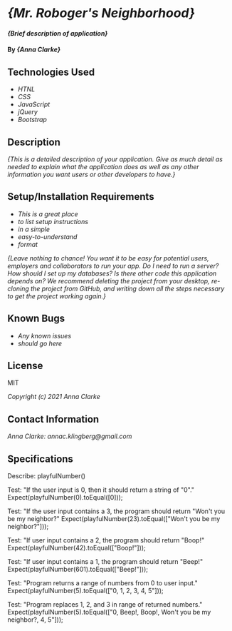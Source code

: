 # _{Mr. Roboger's Neighborhood}_

#### _{Brief description of application}_

#### By _**{Anna Clarke}**_

## Technologies Used

* _HTNL_
* _CSS_
* _JavaScript_
* _jQuery_
* _Bootstrap_

## Description

_{This is a detailed description of your application. Give as much detail as needed to explain what the application does as well as any other information you want users or other developers to have.}_

## Setup/Installation Requirements

* _This is a great place_
* _to list setup instructions_
* _in a simple_
* _easy-to-understand_
* _format_

_{Leave nothing to chance! You want it to be easy for potential users, employers and collaborators to run your app. Do I need to run a server? How should I set up my databases? Is there other code this application depends on? We recommend deleting the project from your desktop, re-cloning the project from GitHub, and writing down all the steps necessary to get the project working again.}_

## Known Bugs

* _Any known issues_
* _should go here_

## License

MIT

_Copyright (c) 2021 Anna Clarke_

## Contact Information

_Anna Clarke: annac.klingberg@gmail.com_

## Specifications

Describe: playfulNumber()

Test: "If the user input is 0, then it should return a string of "0"."
Expect(playfulNumber(0).toEqual([0]));

Test: "If the user input contains a 3, the program should return "Won't you be my neighbor?"
Expect(playfulNumber(23).toEqual(["Won't you be my neighbor?"]));

Test: "If user input contains a 2, the program should return "Boop!"
Expect(playfulNumber(42).toEqual(["Boop!"]));

Test: "If user input contains a 1, the program should return "Beep!"
Expect(playfulNumber(601).toEqual(["Beep!"]));

Test: "Program returns a range of numbers from 0 to user input."
Expect(playfulNumber(5).toEqual(["0, 1, 2, 3, 4, 5"]));

Test: "Program replaces 1, 2, and 3 in range of returned numbers."
Expect(playfulNumber(5).toEqual(["0, Beep!, Boop!, Won't you be my neighbor?, 4, 5"]));




